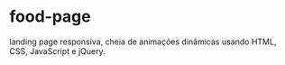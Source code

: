 # food-page
landing page responsiva, cheia de animações dinâmicas usando HTML, CSS, JavaScript e jQuery.
